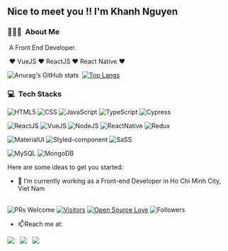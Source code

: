 ## Nice to meet you !! I'm Khanh Nguyen
### 👨🏻‍💻 &nbsp;About Me

&nbsp;A Front End Developer. 

&nbsp;❤ VueJS ❤ ReactJS ❤ React Native ❤


<!-- ![Anurag's GitHub stats](https://github-readme-stats.vercel.app/api?username=emonno13&show_icons=true&theme=tokyonight&bg_color=0,F58529,FEDA77,DD2A7B,8134AF,515BD4&text_color=black&icon_color=black&title_color=515BD4&border_color=515BD4)
 -->
![Anurag's GitHub stats](https://github-readme-stats.vercel.app/api?username=emonno13&show_icons=true&theme=tokyonight)&nbsp;&nbsp;[![Top Langs](https://github-readme-stats.vercel.app/api/top-langs/?username=emonno13&layout=compact&theme=tokyonight)](https://github.com/anuraghazra/github-readme-stats)


### 💻 &nbsp;Tech Stacks

![HTML5](https://img.shields.io/badge/HTML5-E34F26?style=flat&logo=html5&logoColor=white)
![CSS](https://img.shields.io/badge/CSS3-1572B6?style=flat&logo=css3&logoColor=white)
![JavaScript](https://img.shields.io/badge/JavaScript-323330?style=flat&logo=javascript&logoColor=F7DF1E)
![TypeScript](https://img.shields.io/badge/TypeScript-007ACC?style=flat&logo=typescript&logoColor=white)
![Cypress](https://img.shields.io/badge/Cypress-17202C?style=flat&logo=cypress&logoColor=white)

![ReactJS](https://img.shields.io/badge/React-20232A?style=flat&logo=react&logoColor=61DAFB)
![VueJS](https://img.shields.io/badge/Vue.js-35495E?style=flat&logo=vue.js&logoColor=4FC08D)
![NodeJS](https://img.shields.io/badge/Node.js-43853D?style=flat&logo=node.js&logoColor=white)
![ReactNative](https://img.shields.io/badge/React_Native-20232A?style=flat&logo=react&logoColor=61DAFB)
![Redux](https://img.shields.io/badge/Redux-593D88?style=flat&logo=redux&logoColor=white)

![MaterialUI](https://img.shields.io/badge/Material--UI-0081CB?style=flat&logo=material-ui&logoColor=white)
![Styled-component](https://img.shields.io/badge/styled--components-DB7093?style=flat&logo=styled-components&logoColor=white)
![SaSS](https://img.shields.io/badge/Sass-CC6699?style=flat&logo=sass&logoColor=white)

![MySQL](https://img.shields.io/badge/MySQL-00000F?style=flat&logo=mysql&logoColor=white)
![MongoDB](https://img.shields.io/badge/MongoDB-4EA94B?style=flat&logo=mongodb&logoColor=white)

<!-- 
<img align="" height='130px' src="https://github-readme-stats.vercel.app/api?username=delta94&hide_title=true&show_icons=true&include_all_commits=true&line_height=21&bg_color=0,F58529,FEDA77,DD2A7B,8134AF,515BD4&theme=graywhite" /> &nbsp; <img align=""
height='130px' src="https://github-readme-stats.vercel.app/api/top-langs/?username=delta94&hide_title=true&layout=compact&bg_color=0,FF6962,FF7974,FF8986,FF9997,FFA9A9&theme=graywhite" /> -->



Here are some ideas to get you started:
- 🔭 I’m currently working as a Front-end Developer in Ho Chi Minh City, Viet Nam
<!-- - 🌱 I’m currently learning React, Typescript, React Native -->
<br/>![PRs Welcome](https://img.shields.io/badge/PRs-welcome-brightgreen.svg?style=flat&logo=github)
[![Visitors](https://visitor-badge.glitch.me/badge?page_id=emonno13.visitor-badge)](https://github.com/emonno13) 
[![Open Source Love](https://badges.frapsoft.com/os/v2/open-source.svg?v=103)](https://github.com/emonno13)
![Followers](https://img.shields.io/github/followers/emonno13?style=social)
<!-- - 📫 How to reach me: [**Facebook**] (https://www.facebook.com/duykhanhkobocuoc/) -->
- 📫Reach me at: 

 
<a style="text-decoration: none;" href="https://www.linkedin.com/in/khanh-nguyen-660425133/" target="_blank" >
<img src="https://img.shields.io/badge/LinkedIn-0077B5?style=for-the-badge&logo=linkedin&logoColor=white" />
</a>
&nbsp;
<a style="text-decoration: none;" href="https://www.facebook.com/duykhanhkobocuoc/" target="_blank" >
<img src="https://img.shields.io/badge/Facebook-1877F2?style=for-the-badge&logo=facebook&logoColor=white" />
</a>
&nbsp;
<a style="text-decoration: none;" href="https://www.instagram.com/khanh.duy.doan/" target="_blank" >
<img src="https://img.shields.io/badge/Instagram-E4405F?style=for-the-badge&logo=instagram&logoColor=white" />
</a>


